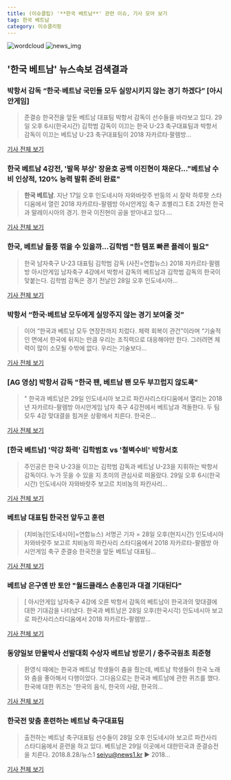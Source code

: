 ```yaml
---
title: (이슈클립) '**한국 베트남**' 관련 이슈, 기사 모아 보기
tag: 한국 베트남
category: 이슈클리핑
---
```

![wordcloud](https://s3.ap-northeast-2.amazonaws.com/lyrics101-wordcloud/2018-08-28-1535457223.png)
![news_img](https://user-images.githubusercontent.com/42597476/44507050-1206f400-a6e4-11e8-8d98-7ffbfebb353f.png)
## **'**한국 베트남**'** 뉴스속보 검색결과
### 박항서 감독 “한국·베트남 국민들 모두 실망시키지 않는 경기 하겠다” [아시안게임]

>준결승 한국전을 앞둔 베트남 대표팀 박항서 감독이 선수들을 바라보고 있다. 29일 오후 6시(한국시간) 김학범 감독이 이끄는 한국 U-23 축구대표팀과 박항서 감독이 이끄는 베트남 U-23 축구대표팀이 2018 자카르타·팔렘방...

<a href="http://sports.khan.co.kr/news/sk_index.html?art_id=201808282025003&sec_id=520101&pt=nv" target="_blank">기사 전체 보기</a>

### **한국 베트남** 4강전, '발목 부상' 장윤호 공백 이진현이 채운다…"베트남 수비 인상적, 120% 능력 발휘 준비 완료"

>**한국 베트남**. 지난 17일 오후 인도네시아 자와바랏주 반둥의 시 잘락 하루팟 스타디움에서 열린 2018 자카르타-팔렘방 아시안게임 축구 조별리그 E조 2차전 한국과 말레이시아의 경기. 한국 이진현이 공을 받아내고 있다....

<a href="http://www.kyeongin.com/main/view.php?key=20180828010009173" target="_blank">기사 전체 보기</a>

### 한국, 베트남 돌풍 꺾을 수 있을까…김학범 "한 템포 빠른 플레이 필요"

>한국 남자축구 U-23 대표팀 김학범 감독 (사진=연합뉴스) 2018 자카르타·팔렘방 아시안게임 남자축구 4강에서 박항서 감독의 베트남과 김학범 감독의 한국이 맞붙는다.   김학범 감독은 경기 전날인 28일 오후 인도네시아...

<a href="http://news20.busan.com/controller/newsController.jsp?newsId=20180828000275" target="_blank">기사 전체 보기</a>

### 박항서 “한국·베트남 모두에게 실망주지 않는 경기 보여줄 것”

>이어 “한국과 베트남 모두 연장전까지 치렀다. 체력 회복이 관건”이라며 “기술적인 면에서 한국에 뒤지는 만큼 우리는 조직력으로 대응해야만 한다. 그러려면 체력이 많이 소모될 수밖에 없다. 우리는 기술보다...

<a href="http://www.sedaily.com/NewsView/1S3JDGXB72" target="_blank">기사 전체 보기</a>

### [AG 영상] 박항서 감독 "한국 팬, 베트남 팬 모두 부끄럽지 않도록"

>" 한국과 베트남은 29일 인도네시아 보고르 파칸사리스타디움에서 열리는 2018년 자카르타-팔렘방 아시안게임 남자 축구 4강전에서 베트남과 격돌한다. 두 팀 모두 4강 맞대결을 힘겨운 상황에서 치른다. 한국은...

<a href="http://www.spotvnews.co.kr/?mod=news&act=articleView&idxno=233691" target="_blank">기사 전체 보기</a>

### [**한국 베트남**] '막강 화력' 김학범호 vs '철벽수비' 박항서호

>주인공은 한국 U-23을 이끄는 김학범 감독과 베트남 U-23을 지휘하는 박항서 감독이다. 누가 웃을 수 있을 지 초미의 관심사로 떠올랐다. 29일 오후 6시(한국시간) 인도네시아 자와바랏주 보고르 치비농의 파칸사리...

<a href="http://news.tf.co.kr/read/soccer/1731870.htm" target="_blank">기사 전체 보기</a>

### 베트남 대표팀 한국전 앞두고 훈련

>(치비농[인도네시아]=연합뉴스) 서명곤 기자 = 28일 오후(현지시간) 인도네시아 자와바랏주 보고르 치비농의 파칸사리 스타디움에서 2018 자카르타-팔렘방 아시안게임 축구 준결승 한국전을 앞둔 베트남 대표팀...

<a href="http://app.yonhapnews.co.kr/YNA/Basic/SNS/r.aspx?c=PYH20180828274400013&did=1196m" target="_blank">기사 전체 보기</a>

### 베트남 은구옌 반 토안 "월드클래스 손흥민과 대결 기대된다"

>[ 아시안게임 남자축구 4강에 오른 박항서 감독의 베트남이 한국과의 맞대결에 대한 기대감을 나타냈다. 한국과 베트남은 28일 오후(한국시각) 인도네시아 보고로 파칸사리스타디움에서 2018 자카르타-팔렘방...

<a href="http://www.mydaily.co.kr/new_yk/html/read.php?newsid=201808282020737025&ext=na" target="_blank">기사 전체 보기</a>

### 동양일보 만물박사 선발대회 수상자 베트남 방문기 / 충주국원초 최준형

>환영식 때에는 한국과 베트남 학생들이 춤을 췄는데, 베트남 학생들이 한국 노래와 춤을 좋아해서 다행이었다. 그다음으로는 한국과 베트남에 관한 퀴즈를 했다. 한국에 대한 퀴즈는 '한국의 음식, 한국의 사람, 한국의...

<a href="http://www.dynews.co.kr/news/articleView.html?idxno=420940" target="_blank">기사 전체 보기</a>

### 한국전 맞춤 훈련하는 베트남 축구대표팀

>출전하는 베트남 축구대표팀 선수들이 28일 오후 인도네시아 보고르 파칸사리 스타디움에서 훈련을 하고 있다. 베트남은 29일 이곳에서 대한민국과 준결승전을 치른다. 2018.8.28/뉴스1 seiyu@news1.kr ▶ 2018...

<a href="http://news1.kr/photos/view/?3274451" target="_blank">기사 전체 보기</a>


